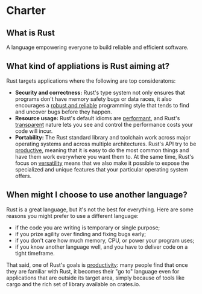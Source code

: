 # Charter

## What is Rust

A language empowering everyone to build reliable and efficient software. 

## What kind of appliations is Rust aiming at?

Rust targets applications where the following are top consideratons:

* **Security and correctness:** Rust's type system not only ensures that programs don't have memory safety bugs or data races, it also encourages a [robust and reliable][reliable] programming style that tends to find and uncover bugs before they happen.
* **Resource usage:** Rust's default idioms are [performant], and Rust's [transparent] nature lets you see and control the performance costs your code will incur.
* **Portability:** The Rust standard library and toolchain work across major operating systems and across multiple architectures. Rust's API try to be [productive], meaning that it is easy to do the most common things and have them work everywhere you want them to. At the same time, Rust's focus on [versatility] means that we also make it possible to expose the specialized and unique features that your particular operating system offers.

## When might I choose to use another language?

Rust is a great language, but it's not the best for everything. Here are some reasons you might prefer to use a different language:

* if the code you are writing is temporary or single purpose;
* if you prize agility over finding and fixing bugs early;
* if you don't care how much memory, CPU, or power your program uses;
* if you know another language well, and you have to deliver code on a tight timeframe.

That said, one of Rust's goals is [productivity][productive]: many people find that once they are familiar with Rust, it becomes their "go to" language even for applications that are outside its target area, simply because of tools like cargo and the rich set of library available on crates.io.

[performant]: ./how_rust_empowers/performant.md
[transparent]: ./how_rust_empowers/transparent.md
[productive]: ./how_rust_empowers/productive.md
[versatility]: ./how_rust_empowers/versatile.md
[reliable]: ./how_rust_empowers/reliable.md
